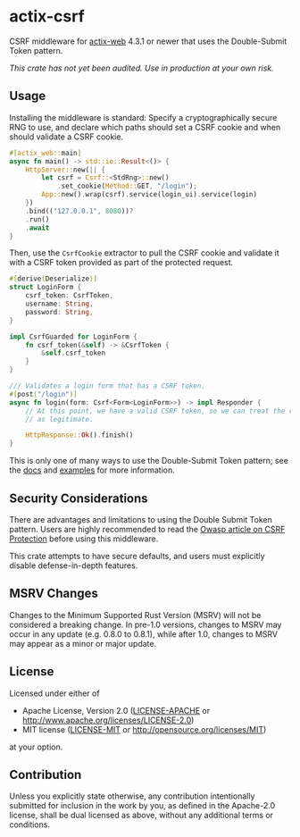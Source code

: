 # actix-csrf

CSRF middleware for [actix-web] 4.3.1 or newer that uses the Double-Submit Token
pattern.

_This crate has not yet been audited. Use in production at your own risk._

## Usage

Installing the middleware is standard: Specify a cryptographically secure RNG to
use, and declare which paths should set a CSRF cookie and when should validate a
CSRF cookie.

```rust
#[actix_web::main]
async fn main() -> std::io::Result<()> {
    HttpServer::new(|| {
        let csrf = Csrf::<StdRng>::new()
            .set_cookie(Method::GET, "/login");
        App::new().wrap(csrf).service(login_ui).service(login)
    })
    .bind(("127.0.0.1", 8080))?
    .run()
    .await
}
```

Then, use the `CsrfCookie` extractor to pull the CSRF cookie and validate it
with a CSRF token provided as part of the protected request.

```rust
#[derive(Deserialize)]
struct LoginForm {
    csrf_token: CsrfToken,
    username: String,
    password: String,
}

impl CsrfGuarded for LoginForm {
    fn csrf_token(&self) -> &CsrfToken {
        &self.csrf_token
    }
}

/// Validates a login form that has a CSRF token.
#[post("/login")]
async fn login(form: Csrf<Form<LoginForm>>) -> impl Responder {
    // At this point, we have a valid CSRF token, so we can treat the request
    // as legitimate.

    HttpResponse::Ok().finish()
}
```

This is only one of many ways to use the Double-Submit Token pattern; see the
[docs] and [examples](examples) for more information.

## Security Considerations

There are advantages and limitations to using the Double Submit Token pattern.
Users are highly recommended to read the
[Owasp article on CSRF Protection][csrf] before using this middleware.

This crate attempts to have secure defaults, and users must explicitly disable
defense-in-depth features.

## MSRV Changes

Changes to the Minimum Supported Rust Version (MSRV) will not be considered a
breaking change. In pre-1.0 versions, changes to MSRV may occur in any update
(e.g. 0.8.0 to 0.8.1), while after 1.0, changes to MSRV may appear as a minor or
major update.

## License

Licensed under either of

- Apache License, Version 2.0 ([LICENSE-APACHE](LICENSE-APACHE) or
  http://www.apache.org/licenses/LICENSE-2.0)
- MIT license ([LICENSE-MIT](LICENSE-MIT) or http://opensource.org/licenses/MIT)

at your option.

## Contribution

Unless you explicitly state otherwise, any contribution intentionally submitted
for inclusion in the work by you, as defined in the Apache-2.0 license, shall be
dual licensed as above, without any additional terms or conditions.

[actix-web]: https://github.com/actix/actix-web
[docs]: https://docs.rs/actix-csrf/latest/actix_csrf/
[csrf]: https://cheatsheetseries.owasp.org/cheatsheets/Cross-Site_Request_Forgery_Prevention_Cheat_Sheet.html
